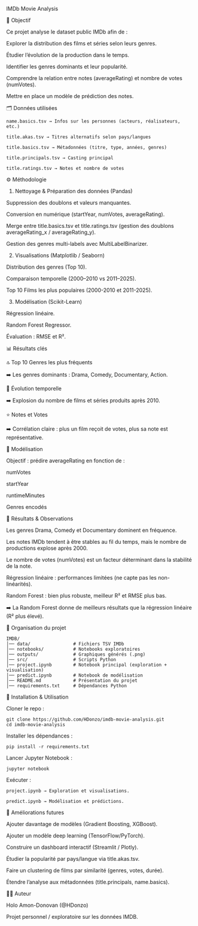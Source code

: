 IMDb Movie Analysis

🎯 Objectif

Ce projet analyse le dataset public IMDb afin de :

Explorer la distribution des films et séries selon leurs genres.

Étudier l’évolution de la production dans le temps.

Identifier les genres dominants et leur popularité.

Comprendre la relation entre notes (averageRating) et nombre de votes (numVotes).

Mettre en place un modèle de prédiction des notes.


🗂️ Données utilisées

```
name.basics.tsv → Infos sur les personnes (acteurs, réalisateurs, etc.)

title.akas.tsv → Titres alternatifs selon pays/langues

title.basics.tsv → Métadonnées (titre, type, années, genres)

title.principals.tsv → Casting principal

title.ratings.tsv → Notes et nombre de votes
```

⚙️ Méthodologie

1. Nettoyage & Préparation des données (Pandas)

Suppression des doublons et valeurs manquantes.

Conversion en numérique (startYear, numVotes, averageRating).

Merge entre title.basics.tsv et title.ratings.tsv (gestion des doublons averageRating_x / averageRating_y).

Gestion des genres multi-labels avec MultiLabelBinarizer.


2. Visualisations (Matplotlib / Seaborn)

Distribution des genres (Top 10).

Comparaison temporelle (2000–2010 vs 2011–2025).

Top 10 Films les plus populaires (2000-2010 et 2011-2025).

3. Modélisation (Scikit-Learn)

Régression linéaire.

Random Forest Regressor.

Évaluation : RMSE et R².


📊 Résultats clés

🔝 Top 10 Genres les plus fréquents

➡️ Les genres dominants : Drama, Comedy, Documentary, Action.

📆 Évolution temporelle

➡️ Explosion du nombre de films et séries produits après 2010.

⭐ Notes et Votes

➡️ Corrélation claire : plus un film reçoit de votes, plus sa note est représentative.


🤖 Modélisation

Objectif : prédire averageRating en fonction de :

numVotes

startYear

runtimeMinutes

Genres encodés


🚀 Résultats & Observations

Les genres Drama, Comedy et Documentary dominent en fréquence.

Les notes IMDb tendent à être stables au fil du temps, mais le nombre de productions explose après 2000.

Le nombre de votes (numVotes) est un facteur déterminant dans la stabilité de la note.

Régression linéaire : performances limitées (ne capte pas les non-linéarités).

Random Forest : bien plus robuste, meilleur R² et RMSE plus bas.

➡️ La Random Forest donne de meilleurs résultats que la régression linéaire (R² plus élevé).


📂 Organisation du projet

```
IMDB/
│── data/                # Fichiers TSV IMDb
│── notebooks/           # Notebooks exploratoires
│── outputs/             # Graphiques générés (.png)
│── src/                 # Scripts Python
│── project.ipynb        # Notebook principal (exploration + visualisation)
│── predict.ipynb        # Notebook de modélisation
│── README.md            # Présentation du projet
│── requirements.txt     # Dépendances Python
```



🚀 Installation & Utilisation

Cloner le repo :
```
git clone https://github.com/HDonzo/imdb-movie-analysis.git
cd imdb-movie-analysis
```

Installer les dépendances :

```
pip install -r requirements.txt
```

Lancer Jupyter Notebook :

```
jupyter notebook
```

Exécuter :

```
project.ipynb → Exploration et visualisations.

predict.ipynb → Modélisation et prédictions.
```

🔮 Améliorations futures

Ajouter davantage de modèles (Gradient Boosting, XGBoost).

Ajouter un modèle deep learning (TensorFlow/PyTorch).

Construire un dashboard interactif (Streamlit / Plotly).

Étudier la popularité par pays/langue via title.akas.tsv.

Faire un clustering de films par similarité (genres, votes, durée).

Étendre l’analyse aux métadonnées (title.principals, name.basics).

👨‍💻 Auteur

Holo Amon-Donovan (@HDonzo)

Projet personnel / exploratoire sur les données IMDB.
